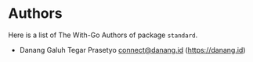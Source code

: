 # Authors

Here is a list of The With-Go Authors of package `standard`.

* Danang Galuh Tegar Prasetyo <connect@danang.id> (https://danang.id)
